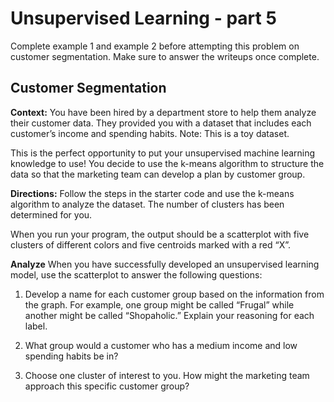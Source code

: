# Unsupervised Learning - part 5

Complete example 1 and example 2 before attempting this problem on customer segmentation.  Make sure to answer the writeups once complete.

## Customer Segmentation

<b>Context:</b> You have been hired by a department store to help them analyze their customer data. They provided you with a dataset that includes each customer’s income and spending habits. Note: This is a toy dataset.

This is the perfect opportunity to put your unsupervised machine learning knowledge to use! You decide to use the k-means algorithm to structure the data so that the marketing team can develop a plan by customer group.

<b>Directions:</b> Follow the steps in the starter code and use the k-means algorithm to analyze the dataset. The number of clusters has been determined for you.

When you run your program, the output should be a scatterplot with five clusters of different colors and five centroids marked with a red “X”.

<b>Analyze</b> When you have successfully developed an unsupervised learning model, use the scatterplot to answer the following questions:

1. Develop a name for each customer group based on the information from the graph. For example, one group might be called “Frugal” while another might be called “Shopaholic.” Explain your reasoning for each label.

2. What group would a customer who has a medium income and low spending habits be in?

3. Choose one cluster of interest to you. How might the marketing team approach this specific customer group?